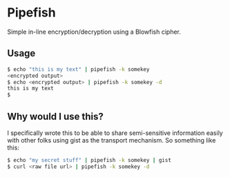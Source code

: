 Pipefish
========

Simple in-line encryption/decryption using a Blowfish cipher.

Usage
-----

```bash
$ echo "this is my text" | pipefish -k somekey
<encrypted output>
$ echo <encrypted output> | pipefish -k somekey -d
this is my text
$
```

Why would I use this?
---------------------

I specifically wrote this to be able to share semi-sensitive information easily with other folks using gist as the transport mechanism. So something like this:

```bash
$ echo "my secret stuff" | pipefish -k somekey | gist
$ curl <raw file url> | pipefish -k somekey -d
```
